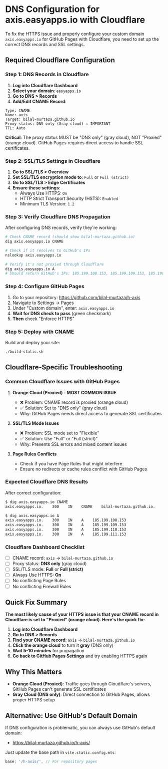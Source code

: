 # DNS Configuration for axis.easyapps.io with Cloudflare

To fix the HTTPS issue and properly configure your custom domain `axis.easyapps.io` for GitHub Pages with Cloudflare, you need to set up the correct DNS records and SSL settings.

## Required Cloudflare Configuration

### Step 1: DNS Records in Cloudflare

1. **Log into Cloudflare Dashboard**
2. **Select your domain**: `easyapps.io`
3. **Go to DNS > Records**
4. **Add/Edit CNAME Record**:

```
Type: CNAME
Name: axis
Target: bilal-murtaza.github.io
Proxy status: DNS only (Gray cloud) ⚠️ IMPORTANT
TTL: Auto
```

**Critical**: The proxy status MUST be "DNS only" (gray cloud), NOT "Proxied" (orange cloud). GitHub Pages requires direct access to handle SSL certificates.

### Step 2: SSL/TLS Settings in Cloudflare

1. **Go to SSL/TLS > Overview**
2. **Set SSL/TLS encryption mode to**: `Full` or `Full (strict)`
3. **Go to SSL/TLS > Edge Certificates**
4. **Ensure these settings**:
    - Always Use HTTPS: `On`
    - HTTP Strict Transport Security (HSTS): `Enabled`
    - Minimum TLS Version: `1.2`

### Step 3: Verify Cloudflare DNS Propagation

After configuring DNS records, verify they're working:

```bash
# Check CNAME record (should show bilal-murtaza.github.io)
dig axis.easyapps.io CNAME

# Check if it resolves to GitHub's IPs
nslookup axis.easyapps.io

# Verify it's not proxied through Cloudflare
dig axis.easyapps.io A
# Should return GitHub's IPs: 185.199.108.153, 185.199.109.153, 185.199.110.153, 185.199.111.153
```

### Step 4: Configure GitHub Pages

1. Go to your repository: https://github.com/bilal-murtaza/h-axis
2. Navigate to Settings → Pages
3. Under "Custom domain", enter: `axis.easyapps.io`
4. **Wait for DNS check to pass** (green checkmark)
5. **Then** check "Enforce HTTPS"

### Step 5: Deploy with CNAME

Build and deploy your site:

```bash
./build-static.sh
```

## Cloudflare-Specific Troubleshooting

### Common Cloudflare Issues with GitHub Pages

1. **Orange Cloud (Proxied) - MOST COMMON ISSUE**
    - ❌ Problem: CNAME record is proxied (orange cloud)
    - ✅ Solution: Set to "DNS only" (gray cloud)
    - Why: GitHub Pages needs direct access to generate SSL certificates

2. **SSL/TLS Mode Issues**
    - ❌ Problem: SSL mode set to "Flexible"
    - ✅ Solution: Use "Full" or "Full (strict)"
    - Why: Prevents SSL errors and mixed content issues

3. **Page Rules Conflicts**
    - Check if you have Page Rules that might interfere
    - Ensure no redirects or cache rules conflict with GitHub Pages

### Expected Cloudflare DNS Results

After correct configuration:

```bash
$ dig axis.easyapps.io CNAME
axis.easyapps.io.    300    IN    CNAME    bilal-murtaza.github.io.

$ dig axis.easyapps.io A
axis.easyapps.io.    300    IN    A    185.199.108.153
axis.easyapps.io.    300    IN    A    185.199.109.153
axis.easyapps.io.    300    IN    A    185.199.110.153
axis.easyapps.io.    300    IN    A    185.199.111.153
```

### Cloudflare Dashboard Checklist

- [ ] CNAME record: `axis` → `bilal-murtaza.github.io`
- [ ] Proxy status: **DNS only** (gray cloud)
- [ ] SSL/TLS mode: **Full** or **Full (strict)**
- [ ] Always Use HTTPS: **On**
- [ ] No conflicting Page Rules
- [ ] No conflicting Firewall Rules

## Quick Fix Summary

**The most likely cause of your HTTPS issue is that your CNAME record in Cloudflare is set to "Proxied" (orange cloud). Here's the quick fix:**

1. **Log into Cloudflare Dashboard**
2. **Go to DNS > Records**
3. **Find your CNAME record**: `axis` → `bilal-murtaza.github.io`
4. **Click the orange cloud** to turn it **gray** (DNS only)
5. **Wait 5-10 minutes** for propagation
6. **Go back to GitHub Pages Settings** and try enabling HTTPS again

## Why This Matters

- **Orange Cloud (Proxied)**: Traffic goes through Cloudflare's servers, GitHub Pages can't generate SSL certificates
- **Gray Cloud (DNS only)**: Direct connection to GitHub Pages, allows proper HTTPS setup

## Alternative: Use GitHub's Default Domain

If DNS configuration is problematic, you can always use GitHub's default domain:

- https://bilal-murtaza.github.io/h-axis/

Just update the base path in `vite.static.config.mts`:

```js
base: '/h-axis/', // For repository pages
```
